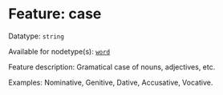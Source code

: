 # Feature: case

Datatype: `string`

Available for nodetype(s): [`word`](wordnodefeatures.md)

Feature description: Gramatical case of nouns, adjectives, etc.

Examples: Nominative, Genitive, Dative, Accusative, Vocative.
